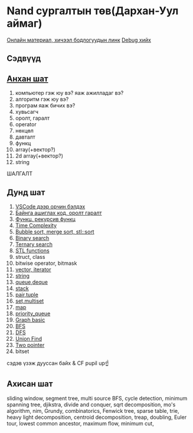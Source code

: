 ﻿# Nand сургалтын төв(Дархан-Уул аймаг)

[Онлайн материал, хичээл бодлогуудын линк](online_materials.md)
[Debug хийх](debug.md)

## Сэдвүүд

## [Анхан шат](https://github.com/Sumya99/Clang)
1. компьютер гэж юу вэ? яаж ажилладаг вэ? 
2. алгоритм гэж юу вэ?
3. програм яаж бичих вэ? 
4. хувьсагч
5. оролт, гаралт
6. operator
7. нөхцөл 
8. давталт
9. функц
10. array(+вектор?)
11. 2d array(+вектор?)
12. string

ШАЛГАЛТ
## Дунд шат
1. [VSCode дээр орчин бэлдэх](vscode_environment.md)
2. [Байнга ашиглах код, оролт гаралт](basic.md)
3. [Функц, рекурсив функц](function.md)
4. [Time Complexity](time_complexity.md)
5. [Bubble sort, merge sort, stl::sort](sort.md)
6. [Binary search](binary_search.md)
7. [Ternary search](ternary_search.md)
8. [STL functions](stl_functions.md)
9. struct, class
10. bitwise operator, bitmask
11. [vector, iterator](vector.md)
12. [string](string.md)
13. [queue,deque](queue.md)
14. [stack](stack.md)
15. [pair,tuple](pair_tuple.md)
16. [set,multiset](set.md)
17. [map](map.md)
18. [priority_queue](priority_queue.md)
19. [Graph basic](graph_basic.md)
20. [BFS](bfs.md)
21. [DFS](dfs.md)
22. [Union Find](unionFindTree.md)
23. [Two pointer](two_pointer.md)
24. bitset


сэдэв үзэж дууссан байх & CF pupil up☝️

## Ахисан шат
sliding window,
segment tree,
multi source BFS,
cycle detection,
minimum spanning tree,
djikstra,
divide and conquer,
sqrt decomposition, mo's algorithm,
nim, Grundy,
combinatorics,
Fenwick tree,
sparse table,
trie,
heavy light decomposition,
centroid decomposition,
treap,
doubling,
Euler tour,
lowest common ancestor,
maximum flow, minimum cut,
